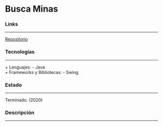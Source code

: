 # Busca Minas

### Links

---

[Repositorio](https://github.com/cococov/Busca-Minas)

### Tecnologías

---

<div class="list-super-index">
+ Lenguajes:
 - Java
</div>

<div class="list-super-index">
+ Frameworks y Bibliotecas:
 - Swing
</div>

### Estado

---

Terminado. (2020)

### Descripción

---

